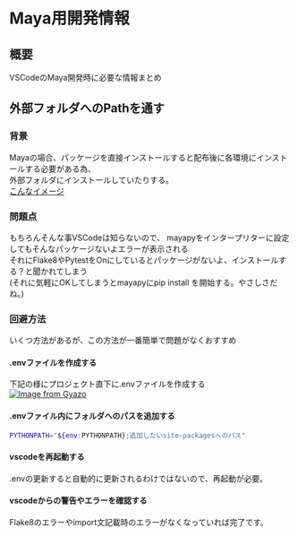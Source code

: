 # Maya用開発情報
## 概要
VSCodeのMaya開発時に必要な情報まとめ

## 外部フォルダへのPathを通す
### 背景
Mayaの場合、パッケージを直接インストールすると配布後に各環境にインストールする必要がある為、  
外部フォルダにインストールしていたりする。  
[こんなイメージ](../../Maya/sitepackages.md)  

### 問題点
もちろんそんな事VSCodeは知らないので、
mayapyをインタープリターに設定してもそんなパッケージないよエラーが表示される  
それにFlake8やPytestをOnにしているとパッケージがないよ、インストールする？と聞かれてしまう  
(それに気軽にOKしてしまうとmayapyにpip install を開始する。やさしさだね。)

### 回避方法
いくつ方法があるが、この方法が一番簡単で問題がなくおすすめ  

#### .envファイルを作成する
下記の様にプロジェクト直下に.envファイルを作成する  
[![Image from Gyazo](https://i.gyazo.com/83966090124c98b3a0caa7191b09b2da.png)](https://gyazo.com/83966090124c98b3a0caa7191b09b2da)

#### .envファイル内にフォルダへのパスを追加する  
``` bash
PYTHONPATH="${env:PYTHONPATH};追加したいsite-packagesへのパス"
```
#### vscodeを再起動する
.envの更新すると自動的に更新されるわけではないので、再起動が必要。  

#### vscodeからの警告やエラーを確認する  
Flake8のエラーやimport文記載時のエラーがなくなっていれば完了です。  

